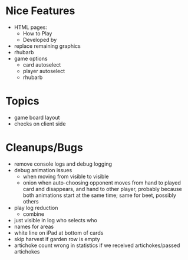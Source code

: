 Nice Features
===
- HTML pages:
  - How to Play
  - Developed by
- replace remaining graphics
- rhubarb
- game options
  - card autoselect
  - player autoselect
  - rhubarb

Topics
===
- game board layout
- checks on client side

Cleanups/Bugs
===
- remove console logs and debug logging
- debug animation issues
  - when moving from visible to visible
  - onion when auto-choosing opponent moves from hand to played card and disappears, and hand to other player,
    probably because both animations start at the same time; same for beet, possibly others
- play log reduction
  - combine
- just visible in log who selects who
- names for areas
- white line on iPad at bottom of cards
- skip harvest if garden row is empty
- artichoke count wrong in statistics if we received artichokes/passed artichokes
